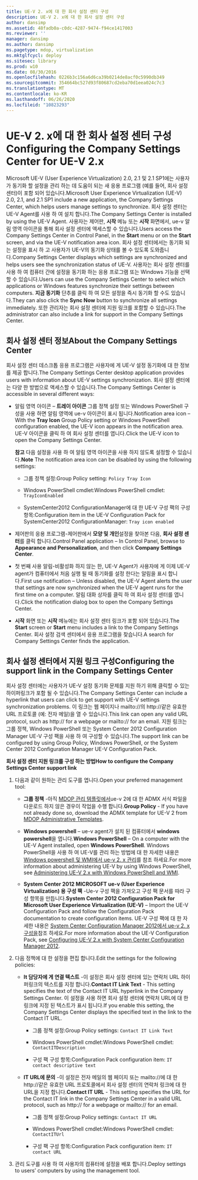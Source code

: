```yaml
---
title: UE-V 2. x에 대 한 회사 설정 센터 구성
description: UE-V 2. x에 대 한 회사 설정 센터 구성
author: dansimp
ms.assetid: 48fadb0a-c0dc-4287-9474-f94ce1417003
ms.reviewer: ''
manager: dansimp
ms.author: dansimp
ms.pagetype: mdop, virtualization
ms.mktglfcycl: deploy
ms.sitesec: library
ms.prod: w10
ms.date: 08/30/2016
ms.openlocfilehash: 0226b3c156a6d6ca39b0214de8acf0c5990db349
ms.sourcegitcommit: 354664bc527d93f80687cd2eba70d1eea024c7c3
ms.translationtype: MT
ms.contentlocale: ko-KR
ms.lasthandoff: 06/26/2020
ms.locfileid: "10823293"
---
```

# <span data-ttu-id="27bf3-103">UE-V 2. x에 대 한 회사 설정 센터 구성</span><span class="sxs-lookup"><span data-stu-id="27bf3-103">Configuring the Company Settings Center for UE-V 2.x</span></span>


<span data-ttu-id="27bf3-104">Microsoft UE-V (User Experience Virtualization) 2.0, 2.1 및 2.1 SP1에는 사용자가 동기화 할 설정을 관리 하는 데 도움이 되는 새 응용 프로그램 (예를 들어, 회사 설정 센터)이 포함 되어 있습니다.</span><span class="sxs-lookup"><span data-stu-id="27bf3-104">Microsoft User Experience Virtualization (UE-V) 2.0, 2.1, and 2.1 SP1 include a new application, the Company Settings Center, which helps users manage settings to synchronize.</span></span> <span data-ttu-id="27bf3-105">회사 설정 센터는 UE-V Agent를 사용 하 여 설치 합니다.</span><span class="sxs-lookup"><span data-stu-id="27bf3-105">The Company Settings Center is installed by using the UE-V Agent.</span></span> <span data-ttu-id="27bf3-106">사용자는 제어판, **시작** 메뉴 또는 **시작** 화면에서, ue-v 알림 영역 아이콘을 통해 회사 설정 센터에 액세스할 수 있습니다.</span><span class="sxs-lookup"><span data-stu-id="27bf3-106">Users access the Company Settings Center in Control Panel, in the **Start** menu or on the **Start** screen, and via the UE-V notification area icon.</span></span> <span data-ttu-id="27bf3-107">회사 설정 센터에서는 동기화 되는 설정을 표시 하 고 사용자가 UE-V의 동기화 상태를 볼 수 있도록 도와줍니다.</span><span class="sxs-lookup"><span data-stu-id="27bf3-107">Company Settings Center displays which settings are synchronized and helps users see the synchronization status of UE-V.</span></span> <span data-ttu-id="27bf3-108">사용자는 회사 설정 센터를 사용 하 여 컴퓨터 간에 설정을 동기화 하는 응용 프로그램 또는 Windows 기능을 선택할 수 있습니다.</span><span class="sxs-lookup"><span data-stu-id="27bf3-108">Users can use the Company Settings Center to select which applications or Windows features synchronize their settings between computers.</span></span> <span data-ttu-id="27bf3-109">**지금 동기화** 단추를 클릭 하 여 모든 설정을 즉시 동기화 할 수도 있습니다.</span><span class="sxs-lookup"><span data-stu-id="27bf3-109">They can also click the **Sync Now** button to synchronize all settings immediately.</span></span> <span data-ttu-id="27bf3-110">또한 관리자는 회사 설정 센터에 지원 링크를 포함할 수 있습니다.</span><span class="sxs-lookup"><span data-stu-id="27bf3-110">The administrator can also include a link for support in the Company Settings Center.</span></span>

## <span data-ttu-id="27bf3-111">회사 설정 센터 정보</span><span class="sxs-lookup"><span data-stu-id="27bf3-111">About the Company Settings Center</span></span>


<span data-ttu-id="27bf3-112">회사 설정 센터 데스크톱 응용 프로그램은 사용자에 게 UE-V 설정 동기화에 대 한 정보를 제공 합니다.</span><span class="sxs-lookup"><span data-stu-id="27bf3-112">The Company Settings Center desktop application provides users with information about UE-V settings synchronization.</span></span> <span data-ttu-id="27bf3-113">회사 설정 센터에는 다양 한 방법으로 액세스할 수 있습니다.</span><span class="sxs-lookup"><span data-stu-id="27bf3-113">The Company Settings Center is accessible in several different ways:</span></span>

-   <span data-ttu-id="27bf3-114">알림 영역 아이콘 – **트레이 아이콘** 그룹 정책 설정 또는 Windows PowerShell 구성을 사용 하면 알림 영역에 ue-v 아이콘이 표시 됩니다.</span><span class="sxs-lookup"><span data-stu-id="27bf3-114">Notification area icon – With the **Tray Icon** Group Policy setting or Windows PowerShell configuration enabled, the UE-V icon appears in the notification area.</span></span> <span data-ttu-id="27bf3-115">UE-V 아이콘을 클릭 하 여 회사 설정 센터를 엽니다.</span><span class="sxs-lookup"><span data-stu-id="27bf3-115">Click the UE-V icon to open the Company Settings Center.</span></span>

    <span data-ttu-id="27bf3-116">**참고**  다음 설정을 사용 하 여 알림 영역 아이콘을 사용 하지 않도록 설정할 수 있습니다.</span><span class="sxs-lookup"><span data-stu-id="27bf3-116">**Note** The notification area icon can be disabled by using the following settings:</span></span>

    -   <span data-ttu-id="27bf3-117">그룹 정책 설정:</span><span class="sxs-lookup"><span data-stu-id="27bf3-117">Group Policy setting:</span></span> `Policy Tray Icon`

    -   <span data-ttu-id="27bf3-118">Windows PowerShell cmdlet:</span><span class="sxs-lookup"><span data-stu-id="27bf3-118">Windows PowerShell cmdlet:</span></span> `TrayIconEnabled`

    -   <span data-ttu-id="27bf3-119">SystemCenter2012 ConfigurationManager에 대 한 UE-V 구성 팩의 구성 항목:</span><span class="sxs-lookup"><span data-stu-id="27bf3-119">Configuration item in the UE-V Configuration Pack for SystemCenter2012 ConfigurationManager:</span></span> `Tray icon enabled`

     

-   <span data-ttu-id="27bf3-120">제어판의 응용 프로그램-제어판에서 **모양 및 개인**설정을 찾아본 다음, **회사 설정 센터**를 클릭 합니다.</span><span class="sxs-lookup"><span data-stu-id="27bf3-120">Control Panel application – In Control Panel, browse to **Appearance and Personalization**, and then click **Company Settings Center**.</span></span>

-   <span data-ttu-id="27bf3-121">첫 번째 사용 알림-비활성화 하지 않는 한, UE-V Agent가 사용자에 게 이제 UE-V agent가 컴퓨터에서 처음 실행 될 때 동기화를 설정 한다는 알림을 표시 합니다.</span><span class="sxs-lookup"><span data-stu-id="27bf3-121">First use notification – Unless disabled, the UE-V Agent alerts the user that settings are now synchronized when the UE-V agent runs for the first time on a computer.</span></span> <span data-ttu-id="27bf3-122">알림 대화 상자를 클릭 하 여 회사 설정 센터를 엽니다.</span><span class="sxs-lookup"><span data-stu-id="27bf3-122">Click the notification dialog box to open the Company Settings Center.</span></span>

-   <span data-ttu-id="27bf3-123">**시작** 화면 또는 **시작** 메뉴에는 회사 설정 센터 링크가 포함 되어 있습니다.</span><span class="sxs-lookup"><span data-stu-id="27bf3-123">The **Start** screen or **Start** menu includes a link to the Company Settings Center.</span></span> <span data-ttu-id="27bf3-124">회사 설정 검색 센터에서 응용 프로그램을 찾습니다.</span><span class="sxs-lookup"><span data-stu-id="27bf3-124">A search for Company Settings Center finds the application.</span></span>

## <span data-ttu-id="27bf3-125">회사 설정 센터에서 지원 링크 구성</span><span class="sxs-lookup"><span data-stu-id="27bf3-125">Configuring the support link in the Company Settings Center</span></span>


<span data-ttu-id="27bf3-126">회사 설정 센터에는 사용자가 UE-V 설정 동기화 문제를 지원 하기 위해 클릭할 수 있는 하이퍼링크가 포함 될 수 있습니다.</span><span class="sxs-lookup"><span data-stu-id="27bf3-126">The Company Settings Center can include a hyperlink that users can click to get support with UE-V settings synchronization problems.</span></span> <span data-ttu-id="27bf3-127">이 링크는 웹 페이지나 mailto://의 http://같은 유효한 URL 프로토콜 (예: 전자 메일)을 열 수 있습니다.</span><span class="sxs-lookup"><span data-stu-id="27bf3-127">This link can open any valid URL protocol, such as http:// for a webpage or mailto:// for an email.</span></span> <span data-ttu-id="27bf3-128">지원 링크는 그룹 정책, Windows PowerShell 또는 System Center 2012 Configuration Manager UE-V 구성 팩을 사용 하 여 구성할 수 있습니다.</span><span class="sxs-lookup"><span data-stu-id="27bf3-128">The support link can be configured by using Group Policy, Windows PowerShell, or the System Center 2012 Configuration Manager UE-V Configuration Pack.</span></span>

**<span data-ttu-id="27bf3-129">회사 설정 센터 지원 링크를 구성 하는 방법</span><span class="sxs-lookup"><span data-stu-id="27bf3-129">How to configure the Company Settings Center support link</span></span>**

1.  <span data-ttu-id="27bf3-130">다음과 같이 원하는 관리 도구를 엽니다.</span><span class="sxs-lookup"><span data-stu-id="27bf3-130">Open your preferred management tool:</span></span>

    -   <span data-ttu-id="27bf3-131">**그룹 정책** -아직 [MDOP 관리 템플릿에서](https://go.microsoft.com/fwlink/p/?LinkId=393941)ue-v 2에 대 한 ADMX 서식 파일을 다운로드 하지 않은 경우이 작업을 수행 합니다.</span><span class="sxs-lookup"><span data-stu-id="27bf3-131">**Group Policy** - If you have not already done so, download the ADMX template for UE-V 2 from [MDOP Administrative Templates](https://go.microsoft.com/fwlink/p/?LinkId=393941).</span></span>

    -   <span data-ttu-id="27bf3-132">**Windows powershell** – ue-v agent가 설치 된 컴퓨터에서 **windows powershell**을 엽니다.</span><span class="sxs-lookup"><span data-stu-id="27bf3-132">**Windows PowerShell** – On a computer with the UE-V Agent installed, open **Windows PowerShell**.</span></span> <span data-ttu-id="27bf3-133">Windows PowerShell을 사용 하 여 UE-V를 관리 하는 방법에 대 한 자세한 내용은 [Windows powershell 및 WMI에서 ue-v 2. x 관리](administering-ue-v-2x-with-windows-powershell-and-wmi-both-uevv2.md)를 참조 하세요.</span><span class="sxs-lookup"><span data-stu-id="27bf3-133">For more information about administering UE-V by using Windows PowerShell, see [Administering UE-V 2.x with Windows PowerShell and WMI](administering-ue-v-2x-with-windows-powershell-and-wmi-both-uevv2.md).</span></span>

    -   <span data-ttu-id="27bf3-134">**System Center 2012 MICROSOFT ue-v (User Experience Virtualization) 용 구성 팩** -Ue-v 구성 팩을 가져오고 구성 팩 문서를 따라 구성 항목을 만듭니다.</span><span class="sxs-lookup"><span data-stu-id="27bf3-134">**System Center 2012 Configuration Pack for Microsoft User Experience Virtualization (UE-V)** – Import the UE-V Configuration Pack and follow the Configuration Pack documentation to create configuration items.</span></span> <span data-ttu-id="27bf3-135">UE-V 구성 팩에 대 한 자세한 내용은 [System Center Configuration Manager 2012에서 ue-v 2. x 구성을](configuring-ue-v-2x-with-system-center-configuration-manager-2012-both-uevv2.md)참조 하세요.</span><span class="sxs-lookup"><span data-stu-id="27bf3-135">For more information about the UE-V Configuration Pack, see [Configuring UE-V 2.x with System Center Configuration Manager 2012](configuring-ue-v-2x-with-system-center-configuration-manager-2012-both-uevv2.md).</span></span>

2.  <span data-ttu-id="27bf3-136">다음 정책에 대 한 설정을 편집 합니다.</span><span class="sxs-lookup"><span data-stu-id="27bf3-136">Edit the settings for the following policies:</span></span>

    -   <span data-ttu-id="27bf3-137">**It 담당자에 게 연결 텍스트** -이 설정은 회사 설정 센터에 있는 연락처 URL 하이퍼링크의 텍스트를 지정 합니다.</span><span class="sxs-lookup"><span data-stu-id="27bf3-137">**Contact IT Link Text** - This setting specifies the text of the Contact IT URL hyperlink in the Company Settings Center.</span></span> <span data-ttu-id="27bf3-138">이 설정을 사용 하면 회사 설정 센터에 연락처 URL에 대 한 링크에 지정 된 텍스트가 표시 됩니다.</span><span class="sxs-lookup"><span data-stu-id="27bf3-138">If you enable this setting, the Company Settings Center displays the specified text in the link to the Contact IT URL.</span></span>

        -   <span data-ttu-id="27bf3-139">그룹 정책 설정:</span><span class="sxs-lookup"><span data-stu-id="27bf3-139">Group Policy settings:</span></span> `Contact IT Link Text`

        -   <span data-ttu-id="27bf3-140">Windows PowerShell cmdlet:</span><span class="sxs-lookup"><span data-stu-id="27bf3-140">Windows PowerShell cmdlet:</span></span> `ContactITDescription`

        -   <span data-ttu-id="27bf3-141">구성 팩 구성 항목:</span><span class="sxs-lookup"><span data-stu-id="27bf3-141">Configuration Pack configuration item:</span></span> `IT contact descriptive text`

    -   <span data-ttu-id="27bf3-142">**IT URL에 문의** -이 설정은 전자 메일의 웹 페이지 또는 mailto://에 대 한 http://같은 유효한 URL 프로토콜에서 회사 설정 센터의 연락처 링크에 대 한 URL을 지정 합니다.</span><span class="sxs-lookup"><span data-stu-id="27bf3-142">**Contact IT URL** - This setting specifies the URL for the Contact IT link in the Company Settings Center in a valid URL protocol, such as http:// for a webpage or mailto:// for an email.</span></span>

        -   <span data-ttu-id="27bf3-143">그룹 정책 설정:</span><span class="sxs-lookup"><span data-stu-id="27bf3-143">Group Policy settings:</span></span> `Contact IT URL`

        -   <span data-ttu-id="27bf3-144">Windows PowerShell cmdlet:</span><span class="sxs-lookup"><span data-stu-id="27bf3-144">Windows PowerShell cmdlet:</span></span> `ContactITUrl`

        -   <span data-ttu-id="27bf3-145">구성 팩 구성 항목:</span><span class="sxs-lookup"><span data-stu-id="27bf3-145">Configuration Pack configuration item:</span></span> `IT contact URL`

3.  <span data-ttu-id="27bf3-146">관리 도구를 사용 하 여 사용자의 컴퓨터에 설정을 배포 합니다.</span><span class="sxs-lookup"><span data-stu-id="27bf3-146">Deploy settings to users’ computers by using the management tool.</span></span>






 

 





